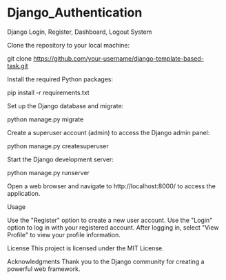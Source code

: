 # Django_Authentication
Django Login, Register, Dashboard, Logout System

Clone the repository to your local machine:

git clone https://github.com/your-username/django-template-based-task.git


Install the required Python packages:

pip install -r requirements.txt


Set up the Django database and migrate:

python manage.py migrate


Create a superuser account (admin) to access the Django admin panel:

python manage.py createsuperuser


Start the Django development server:

python manage.py runserver


Open a web browser and navigate to http://localhost:8000/ to access the application.

Usage

Use the "Register" option to create a new user account.
Use the "Login" option to log in with your registered account.
After logging in, select "View Profile" to view your profile information.


License
This project is licensed under the MIT License.

Acknowledgments
Thank you to the Django community for creating a powerful web framework.
